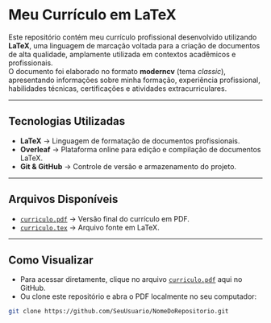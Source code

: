 # Meu Currículo em LaTeX

Este repositório contém meu currículo profissional desenvolvido utilizando **LaTeX**, uma linguagem de marcação voltada para a criação de documentos de alta qualidade, amplamente utilizada em contextos acadêmicos e profissionais.  
O documento foi elaborado no formato **moderncv** (tema *classic*), apresentando informações sobre minha formação, experiência profissional, habilidades técnicas, certificações e atividades extracurriculares.

---

## Tecnologias Utilizadas

- **LaTeX** → Linguagem de formatação de documentos profissionais.
- **Overleaf** → Plataforma online para edição e compilação de documentos LaTeX.
- **Git & GitHub** → Controle de versão e armazenamento do projeto.

---

## Arquivos Disponíveis

- [`curriculo.pdf`](Currículo___Pedro_A_H_B___16_07_2025.pdf) → Versão final do currículo em PDF.  
- [`curriculo.tex`](main.tex) → Arquivo fonte em LaTeX.

---

## Como Visualizar

- Para acessar diretamente, clique no arquivo [`curriculo.pdf`](curriculo.pdf) aqui no GitHub.  
- Ou clone este repositório e abra o PDF localmente no seu computador:

```bash
git clone https://github.com/SeuUsuario/NomeDoRepositorio.git
